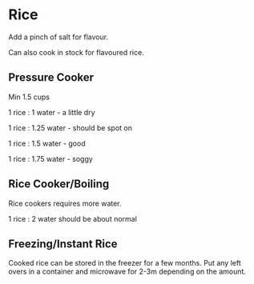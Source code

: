 # Rice

Add a pinch of salt for flavour.

Can also cook in stock for flavoured rice.

## Pressure Cooker

Min 1.5 cups

1 rice : 1 water - a little dry

1 rice : 1.25 water - should be spot on

1 rice : 1.5 water - good

1 rice : 1.75 water - soggy

## Rice Cooker/Boiling

Rice cookers requires more water.

1 rice : 2 water should be about normal

## Freezing/Instant Rice

Cooked rice can be stored in the freezer for a few months. Put any left overs in a container and microwave for 2-3m depending on the amount.
